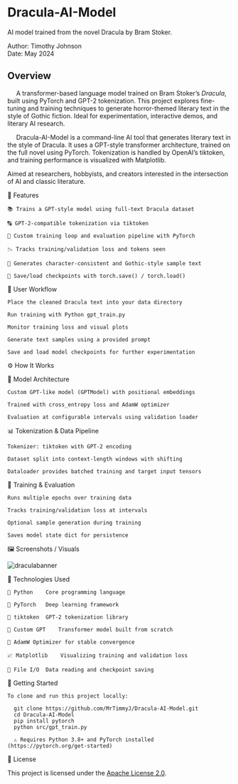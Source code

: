 # Dracula-AI-Model
AI model trained from the novel Dracula by Bram Stoker.

Author: Timothy Johnson <br>
Date: May 2024

## Overview

&nbsp;&nbsp;&nbsp;&nbsp; A transformer-based language model trained on Bram Stoker’s *Dracula*, built using PyTorch and GPT-2 tokenization.
This project explores fine-tuning and training techniques to generate horror-themed literary text in the style of Gothic fiction. Ideal for experimentation, interactive demos, and literary AI research.

&nbsp;&nbsp;&nbsp;&nbsp; Dracula-AI-Model is a command-line AI tool that generates literary text in the style of Dracula.
It uses a GPT-style transformer architecture, trained on the full novel using PyTorch.
Tokenization is handled by OpenAI’s tiktoken, and training performance is visualized with Matplotlib.

Aimed at researchers, hobbyists, and creators interested in the intersection of AI and classic literature.

🧩 Features

    📚 Trains a GPT-style model using full-text Dracula dataset

    🔠 GPT-2-compatible tokenization via tiktoken

    🔁 Custom training loop and evaluation pipeline with PyTorch

    📉 Tracks training/validation loss and tokens seen

    🧠 Generates character-consistent and Gothic-style sample text

    💾 Save/load checkpoints with torch.save() / torch.load()

🔄 User Workflow

    Place the cleaned Dracula text into your data directory

    Run training with Python gpt_train.py

    Monitor training loss and visual plots

    Generate text samples using a provided prompt

    Save and load model checkpoints for further experimentation

⚙️ How It Works

🧠 Model Architecture

    Custom GPT-like model (GPTModel) with positional embeddings

    Trained with cross_entropy loss and AdamW optimizer

    Evaluation at configurable intervals using validation loader

📊 Tokenization & Data Pipeline

    Tokenizer: tiktoken with GPT-2 encoding

    Dataset split into context-length windows with shifting

    Dataloader provides batched training and target input tensors

🧪 Training & Evaluation

    Runs multiple epochs over training data

    Tracks training/validation loss at intervals

    Optional sample generation during training

    Saves model state dict for persistence

🖼️ Screenshots / Visuals

![draculabanner](https://github.com/user-attachments/assets/023fe25a-a41e-4ccc-a81e-05166d9be985)

🧰 Technologies Used

    🐍 Python	Core programming language
    
    🔦 PyTorch	Deep learning framework
    
    🔡 tiktoken	GPT-2 tokenization library
    
    🧠 Custom GPT	Transformer model built from scratch
    
    🧪 AdamW	Optimizer for stable convergence
    
    📈 Matplotlib	Visualizing training and validation loss
    
    📁 File I/O	Data reading and checkpoint saving

🚀 Getting Started

    To clone and run this project locally:

      git clone https://github.com/MrTimmyJ/Dracula-AI-Model.git
      cd Dracula-AI-Model
      pip install pytorch
      python src/gpt_train.py

      ⚠️ Requires Python 3.8+ and PyTorch installed (https://pytorch.org/get-started)

🪪 License

This project is licensed under the [Apache License 2.0](https://www.apache.org/licenses/LICENSE-2.0).
